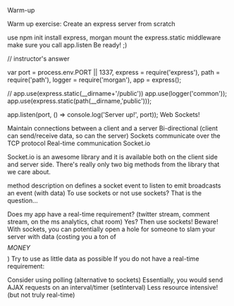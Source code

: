 Warm-up

Warm up exercise: Create an express server from scratch

use npm init
install express, morgan
mount the express.static middleware
make sure you call app.listen
Be ready! ;)

// instructor's answer

var port = process.env.PORT || 1337,
    express = require('express'),
    path = require('path'),
    logger = require('morgan'),
    app = express();

// app.use(express.static(__dirname+'/public'))
app.use(logger('common'));
app.use(express.static(path(__dirname,'public')));

app.listen(port, () => console.log('Server up!', port));
Web Sockets!

Maintain connections between a client and a server
Bi-directional (client can send/receive data, so can the server)
Sockets communicate over the TCP protocol
Real-time communication
Socket.io

Socket.io is an awesome library and it is available both on the client side and server side. There's really only two big methods from the library that we care about.

method	description
on	defines a socket event to listen to
emit	broadcasts an event (with data)
To use sockets or not use sockets? That is the question...

Does my app have a real-time requirement? (twitter stream, comment stream, on the ms analytics, chat room) Yes? Then use sockets!
Beware! With sockets, you can potentially open a hole for someone to slam your server with data (costing you a ton of $$$$$MONEY$$$$$)
Try to use as little data as possible
If you do not have a real-time requirement:

Consider using polling (alternative to sockets)
Essentially, you would send AJAX requests on an interval/timer (setInterval)
Less resource intensive! (but not truly real-time)
